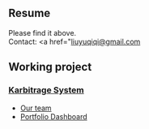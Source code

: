 ## Resume
Please find it above.<br>
Contact: <a href="<a href="mailto:liuyuqiqi@gmail.com">liuyuqiqi@gmail.com </a>
## Working project
### <a href="http://karbitrage.webrelay.io"> Karbitrage System </a>
-  <a href="http://karbitrage.webrelay.io/about/team"> Our team </a>
-  <a href="http://karbitrage.webrelay.io/dashboard"> Portfolio Dashboard </a>
